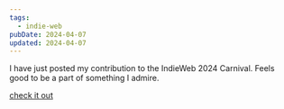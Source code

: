 ```yaml
---
tags:
  - indie-web
pubDate: 2024-04-07
updated: 2024-04-07
---
```


I have just posted my contribution to the IndieWeb 2024 Carnival. Feels good to be a part of something I admire.

[check it out](/articles/good-enough)